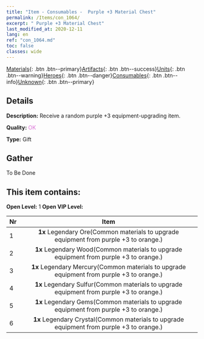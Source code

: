 ```yaml
---
title: "Item - Consumables -  Purple +3 Material Chest"
permalink: /Items/con_1064/
excerpt: " Purple +3 Material Chest"
last_modified_at: 2020-12-11
lang: en
ref: "con_1064.md"
toc: false
classes: wide
---
```

 [Materials](/Items/){: .btn .btn--primary}[Artifacts](/Items/Artifacts/){: .btn .btn--success}[Units](/Items/Units/){: .btn .btn--warning}[Heroes](/Items/Heroes/){: .btn .btn--danger}[Consumables](/Items/Consumables/){: .btn .btn--info}[Unknown](/Items/Unknown/){: .btn .btn--primary}

## Details
 **Description:** Receive a random purple +3 equipment-upgrading item.

 **Quality:** <span style="color: #DA70D6">OK</span>

 **Type:** Gift

## Gather

  To Be Done

## This item contains:

 **Open Level:** 1
 **Open VIP Level:** 

  | Nr |      Item    |
  |:---|:------------:|
  | 1 |  **1x** Legendary Ore(Common materials to upgrade equipment from purple +3 to orange.) | 
  | 2 |  **1x** Legendary Wood(Common materials to upgrade equipment from purple +3 to orange.) | 
  | 3 |  **1x** Legendary Mercury(Common materials to upgrade equipment from purple +3 to orange.) | 
  | 4 |  **1x** Legendary Sulfur(Common materials to upgrade equipment from purple +3 to orange.) | 
  | 5 |  **1x** Legendary Gems(Common materials to upgrade equipment from purple +3 to orange.) | 
  | 6 |  **1x** Legendary Crystal(Common materials to upgrade equipment from purple +3 to orange.) | 
